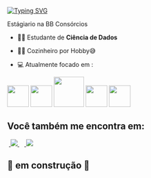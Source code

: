 [![Typing SVG](https://readme-typing-svg.herokuapp.com/?color=00bfbf&size=35&center=true&vCenter=true&width=1000&lines=HELLO,+MY+NAME+IS+PETER;I'm+32+years+old;I+am+from+Brasília,+DF;I+study+Data+Science;Be+Welcome!+:%29)](https://git.io/typing-svg)

Estágiario na BB Consórcios


- 👨‍🎓 Estudante de **Ciência de Dados**
- 👨‍🍳 Cozinheiro por Hobby😅


- 💻 Atualmente focado em :

<div display="inline">
 <img width="50" heigth="50" src="https://cdn.jsdelivr.net/gh/devicons/devicon@latest/icons/javascript/javascript-original.svg" />
 <img width="50" heigth="50" src="https://cdn.jsdelivr.net/gh/devicons/devicon@latest/icons/java/java-original-wordmark.svg" />
 <img width="70" heigth="70" src="https://cdn.jsdelivr.net/gh/devicons/devicon@latest/icons/azure/azure-original-wordmark.svg" />
 <img width="50" heigth="50" src="https://cdn.jsdelivr.net/gh/devicons/devicon@latest/icons/azuresqldatabase/azuresqldatabase-original.svg" />  
 <img width="50" heigth="50" src="https://cdn.jsdelivr.net/gh/devicons/devicon@latest/icons/nodejs/nodejs-original-wordmark.svg" />
          
</div>

## Você também me encontra em:
&nbsp;<a href="https://www.linkedin.com/in/peter-queiroz-790834235/">
  <img src="https://img.shields.io/badge/linkedin-%230077B5.svg?style=for-the-badge&logo=linkedin&logoColor=white">
</a>&nbsp;
&nbsp;<a href="https://www.instagram.com/petternds/">
  <img src="https://img.shields.io/badge/Instagram-%23E4405F.svg?style=for-the-badge&logo=Instagram&logoColor=white">
</a>

## 🚧 em construção 🚧
